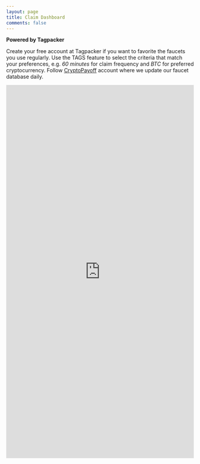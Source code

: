 ```yaml
---
layout: page
title: Claim Dashboard
comments: false
---
```


**Powered by Tagpacker**

Create your free account at Tagpacker if you want to favorite the faucets you use regularly. Use the TAGS feature to select the criteria that match your preferences, e.g. <i>60 minutes</i> for claim frequency and <i>BTC</i> for preferred cryptocurrency. Follow <a href="https://tagpacker.com/user/cryptopayoff" target="_blank">CryptoPayoff</a> account where we update our faucet database daily.
<p> </p>
<iframe src='https://tagpacker.com/user/cryptopayoff?t=verified' scrolling='yes' style='width:100%; height:1000px; border:0px; padding:0; overflow:hidden' allowtransparency='true'></iframe>
